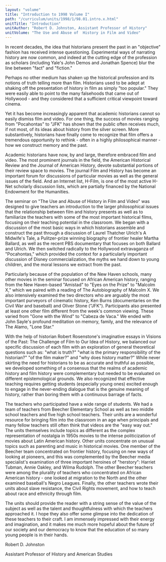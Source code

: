 ```yaml
---
layout: "volume"
title: "Introduction to 1998 Volume I"
path: "/curriculum/units/1998/1/98.01.intro.x.html"
unitTitle: "Introduction"
unitAuthor: "Robert D. Johnston, Assistant Professor of History"
unitVolume: "The Use and Abuse of  History in Film and Video"
---
```

<body>
<p>
In recent decades, the idea that historians present the past in an "objective" fashion has received intense questioning.  Experimental ways of narrating history are now common, and indeed at the cutting edge of the profession as scholars (including Yale's John Demos and Jonathan Spence) blur the line between "fact" and "fiction."
</p>
<p>
Perhaps no other medium has shaken up the historical profession and its notions of truth telling more than film.  Historians used to be adept at shaking off the presentation of history in film as simply "too popular."  They were easily able to point to the many falsehoods that came out of Hollywood - and they considered that a sufficient critical viewpoint toward cinema.
</p>
<p>
Yet it has become increasingly apparent that academic historians cannot so easily dismiss film and video.  For one thing, the success of movies ranging from "Pocahontas" to "JFK" has shown that the public often receives much, if not most, of its ideas about history from the silver screen.  More substantively, historians have finally come to recognize that film offers a tremendous opportunity to rethink - often in a highly philosophical manner - how we construct memory and the past.
</p>
<p>
Academic historians have now, by and large, therefore embraced film and video.  The most prominent journals in the field, the American Historical Review and the Journal of American History, devote substantial portions of their review space to movies.  The journal Film and History has become an important forum for discussions of particular movies as well as the general issues of the field.  And an Internet list, H-Film, is one of the most active H-Net scholarly discussion lists, which are partially financed by the National Endowment for the Humanities.
</p>
<p>
The seminar on "The Use and Abuse of History in Film and Video" was designed to give teachers an introduction to the larger philosophical issues that the relationship between film and history presents as well as to familiarize the teachers with some of the most important historical films, focusing on their teaching potential in the classroom.  We began with a discussion of the most basic ways in which historians assemble and construct the past through a discussion of Laurel Thatcher Ulrich's A Midwife's Tale, a Pulitzer-prize winning biography of frontier healer Martha Ballard, as well as the recent PBS documentary that focuses on both Ballard and Ulrich.  We then switched radically to the Hollywood extravaganza of "Pocahontas," which provided the context for a particularly important discussion of Disney commercialization, the myths we hand down to young children, and the moral lessons we extract from the past.
</p>
<p>
Particularly because of the population of the New Haven schools, many other movies in the seminar focused on African American history, ranging from the New Haven-based "Amistad" to "Eyes on the Prize" to "Malcolm X," which we paired with a reading of The Autobiography of Malcolm X.  We also intensively examined the two directors who are arguably the most important purveyors of cinematic history, Ken Burns (documentaries on the Civil War and baseball) and Oliver Stone ("JFK").  Participants also presented at least one other film different from the week's common viewing.  These varied from "Gone with the Wind" to "Cabeza de Vaca."  We ended with John Sayle's profound meditation on memory, family, and the relevance of The Alamo, "Lone Star."
</p>
<p>
With the help of historian Robert Rosenstone's imaginative essays in Visions of the Past:  The Challenge of Film to Our Idea of History, we balanced our specific discussion of each film with an exploration of general theoretical questions such as: "what is truth?" "what is the primary responsibility of the historian?" "of the film maker?" and "why does history matter?"  While never skirting the need for historians to be as accurate and truthful as possible, we developed something of a consensus that the realms of academic history and film history were complementary but needed to be evaluated on different epistemological grounds.  We also recognized that effective teaching requires getting students (especially young ones) excited enough to engage in the never-ending dialogue that is the genuine meaning of history, rather than boring them with a continuous barrage of facts.
</p>
<p>
The teachers who participated have a wide range of students.  We had a team of teachers from Beecher Elementary School as well as two middle school teachers and five high school teachers.  Their units are a wonderful resource for bringing film into the classroom in an age when principals and many fellow teachers still often think that videos are the "easy way out."  The units themselves include topics as different as the complex representation of nostalgia in 1950s movies to the intense politicization of movies about Latin American history.  Other units concentrate on unusual topics such as parenting and music in historical movies.  One member of the Beecher team concentrated on frontier history, focusing on new ways of looking at pioneers, and this was complemented by the Beecher media specialist's examination of three important heroines of "herstory": Harriet Tubman, Annie Oakley, and Wilma Rudolph.  The other Beecher teachers were among the plurality of teachers who concentrated on African American history - one looked at migration to the North and the other examined baseball's Negro Leagues.  Finally, the other teachers wrote their units about slave resistance, the Civil Rights movement, and how to teach about race and ethnicity through film.
</p>
<p>
The units should provide the reader with a string sense of the value of the subject as well as the talent and thoughtfulness with which the teachers approached it.  I hope they also offer some glimpse into the dedication of these teachers to their craft.  I am immensely impressed with their energy and imagination, and it makes me much more hopeful about the future of our society and our democracy to know that the education of so many young people is in their hands.
</p>
<p>
Robert D. Johnston
</p>
<p>
Assistant Professor of History and American Studies
</p>
</body>
